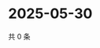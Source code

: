 # 2025-05-30

共 0 条

<!-- BEGIN ZHIHUVIDEO -->
<!-- 最后更新时间 Fri May 30 2025 11:38:14 GMT+0800 (China Standard Time) -->

<!-- END ZHIHUVIDEO -->
